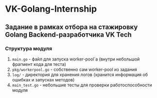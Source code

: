 # VK-Golang-Internship
 
<h2>Задание в рамках отбора на стажировку Golang Backend-разработчика VK Tech</h2>

<h3>Структура модуля</h3>
<ol>
 <li><code>main.go</code> - файл для запуска worker-pool`а (внутри небольшой фрагмент кода для теста)</li>
 <li><code>pkg/workerpool.go</code> - собственно сам worker-pool из задания</li>
 <li><code>log/</code> - директория для хранения логов (хранится информация об ошибках и запусках методов)</li>
 <li><code>main_test.go</code> - небольшие тесты для проверки работоспособности модуля</li>
</ol>
